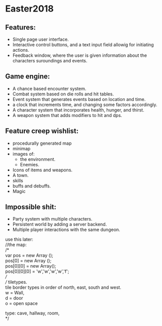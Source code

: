 # Easter2018

## Features:
- Single page user interface.
- Interactive control buttons, and a text input field allowig for initiating actions.
- Feedback window, where the user is given information about the characters suroundings and events.

## Game engine:
- A chance based encounter system.
- Combat system based on die rolls and hit tables.
- Event system that generates events based on location and time.
- a clock that increments time, and changing some factors accordingly.
- A character system that incorporates health, hunger, and thirst.
- A weapon system that adds modifiers to hit and dps.

## Feature creep wishlist:
- procedurally generated map
- minimap
- images of:
  - the environment.
  - Enemies.
- Icons of items and weapons.
- A town.
- skills
- buffs and debuffs.
- Magic

## Impossible shit:
- Party system with multiple characters.
- Persistent world by adding a server backend.
- Multiple player interactions with the same dungeon.



use this later:   
//the map:  
/*  
var pos = new Array ();  
pos[0] = new Array ();  
pos[0][0] = new Array();  
pos[0][0][0] = 'w','w','w','w','f';  
*/  
/* tiletypes.  
tile border types in order of north, east, south and west.  
w = Wall,   
d = door  
o = open space  

type: cave, hallway, room,  
*/  
